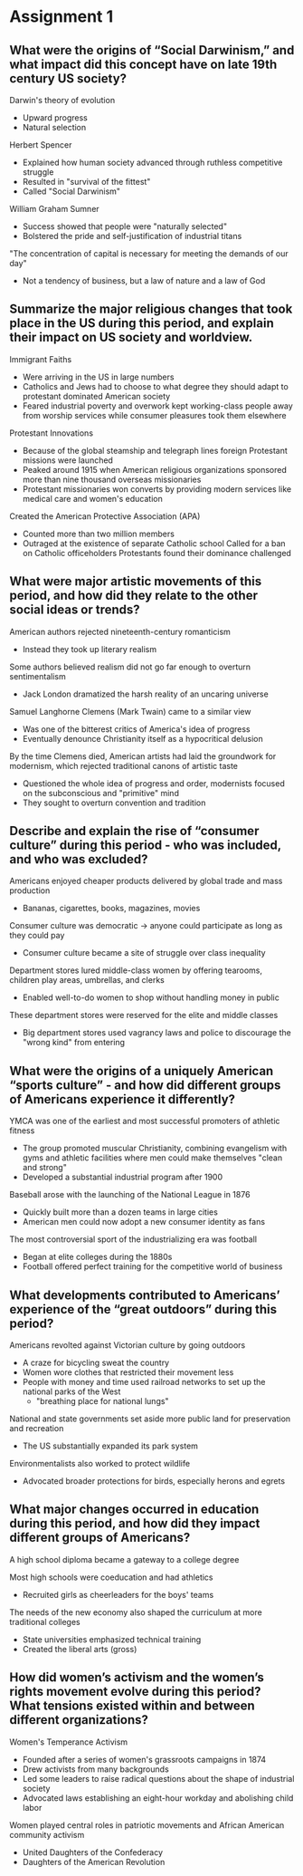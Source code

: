 # Assignment 1

## What were the origins of “Social Darwinism,” and what impact did this concept have on late 19th century US society? 

Darwin's theory of evolution
- Upward progress
- Natural selection

Herbert Spencer
- Explained how human society advanced through ruthless competitive struggle
- Resulted in "survival of the fittest"
- Called "Social Darwinism"

William Graham Sumner
- Success showed that people were "naturally selected"
- Bolstered the pride and self-justification of industrial titans

"The concentration of capital is necessary for meeting the demands of our day"
- Not a tendency of business, but a law of nature and a law of God

## Summarize the major religious changes that took place in the US during this period, and explain their impact on US society and worldview.

Immigrant Faiths
- Were arriving in the US in large numbers
- Catholics and Jews had to choose to what degree they should adapt to
  protestant dominated American society
- Feared industrial poverty and overwork kept working-class people away from
  worship services while consumer pleasures took them elsewhere

Protestant Innovations
- Because of the global steamship and telegraph lines foreign Protestant
  missions were launched
- Peaked around 1915 when American religious organizations sponsored more than
  nine thousand overseas missionaries
- Protestant missionaries won converts by providing modern services like
  medical care and women's education

Created the American Protective Association (APA)
- Counted more than two million members
- Outraged at the existence of separate Catholic school 
  Called for a ban on Catholic officeholders
  Protestants found their dominance challenged

## What were major artistic movements of this period, and how did they relate to the other social ideas or trends?

American authors rejected nineteenth-century romanticism 
- Instead they took up literary realism

Some authors believed realism did not go far enough to overturn sentimentalism
- Jack London dramatized the harsh reality of an uncaring universe

Samuel Langhorne Clemens (Mark Twain) came to a similar view
- Was one of the bitterest critics of America's idea of progress
- Eventually denounce Christianity itself as a hypocritical delusion

By the time Clemens died, American artists had laid the groundwork for
modernism, which rejected traditional canons of artistic taste
- Questioned the whole idea of progress and order, modernists focused on the
  subconscious and "primitive" mind
- They sought to overturn convention and tradition

## Describe and explain the rise of “consumer culture” during this period - who was included, and who was excluded? 

Americans enjoyed cheaper products delivered by global trade and mass production
- Bananas, cigarettes, books, magazines, movies

Consumer culture was democratic -> anyone could participate as long as they
could pay
- Consumer culture became a site of struggle over class inequality


Department stores lured middle-class women by offering tearooms, children play
areas, umbrellas, and clerks
- Enabled well-to-do women to shop without handling money in public

These department stores were reserved for the elite and middle classes
- Big department stores used vagrancy laws and police to discourage the "wrong
  kind" from entering

## What were the origins of a uniquely American “sports culture” - and how did different groups of Americans experience it differently? 

YMCA was one of the earliest and most successful promoters of athletic fitness
- The group promoted muscular Christianity, combining evangelism with gyms and
  athletic facilities where men could make themselves "clean and strong"
- Developed a substantial industrial program after 1900

Baseball arose with the launching of the National League in 1876
- Quickly built more than a dozen teams in large cities
- American men could now adopt a new consumer identity as fans

The most controversial sport of the industrializing era was football
- Began at elite colleges during the 1880s
- Football offered perfect training for the competitive world of business

## What developments contributed to Americans’ experience of the “great outdoors” during this period? 

Americans revolted against Victorian culture by going outdoors
- A craze for bicycling sweat the country
- Women wore clothes that restricted their movement less
- People with money and time used railroad networks to set up the national
  parks of the West
    - "breathing place for national lungs"

National and state governments set aside more public land for preservation and
recreation
- The US substantially expanded its park system

Environmentalists also worked to protect wildlife
- Advocated broader protections for birds, especially herons and egrets

## What major changes occurred in education during this period, and how did they impact different groups of Americans? 

A high school diploma became a gateway to a college degree

Most high schools were coeducation and had athletics
- Recruited girls as cheerleaders for the boys' teams

The needs of the new economy also shaped the curriculum at more traditional
colleges
- State universities emphasized technical training
- Created the liberal arts (gross)

## How did women’s activism and the women’s rights movement evolve during this period? What tensions existed within and between different organizations?

Women's Temperance Activism
- Founded after a series of women's grassroots campaigns in 1874
- Drew activists from many backgrounds
- Led some leaders to raise radical questions about the shape of industrial
  society
- Advocated laws establishing an eight-hour workday and abolishing child labor

Women played central roles in patriotic movements and African American community activism
- United Daughters of the Confederacy
- Daughters of the American Revolution


